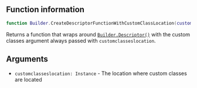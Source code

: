 ## Function information
```lua
function Builder.CreateDescriptorFunctionWithCustomClassLocation(customclasseslocation: Instance): (classname: string, description: Description?) -> Descriptor
```

Returns a function that wraps around [``Builder.Descriptor()``](./func_Descriptor.md) with the custom classes argument always passed with ``customclasseslocation``.

## Arguments
- ``customclasseslocation: Instance`` - The location where custom classes are located